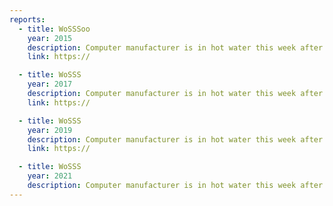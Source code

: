 ```yaml
---
reports:
  - title: WoSSSoo
    year: 2015
    description: Computer manufacturer is in hot water this week after pre-installing. software that tracks your Internet.
    link: https://

  - title: WoSSS
    year: 2017
    description: Computer manufacturer is in hot water this week after pre-installing. software that tracks your Internet. 
    link: https://

  - title: WoSSS
    year: 2019
    description: Computer manufacturer is in hot water this week after pre-installing. software that tracks your Internet.
    link: https://

  - title: WoSSS
    year: 2021
    description: Computer manufacturer is in hot water this week after pre-installing. software that tracks your Internet.
---
```

